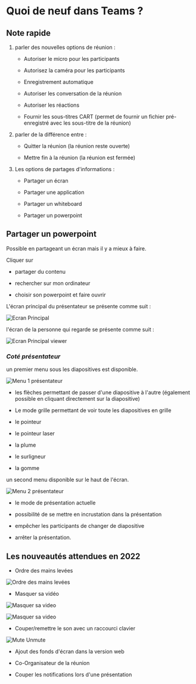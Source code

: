 # Quoi de neuf dans Teams ?

## Note rapide

1. parler des nouvelles options de réunion :

    * Autoriser le micro pour les participants

    * Autorisez la caméra pour les participants

    * Enregistrement automatique

    * Autoriser les conversation de la réunion

    * Autoriser les réactions

    * Fournir les sous-titres CART (permet de fournir un fichier pré-enregistré avec les sous-titre de la réunion)

2. parler de la différence entre :

    * Quitter la réunion (la réunion reste ouverte)

    * Mettre fin à la réunion (la réunion est fermée)

3. Les options de partages d'informations :

    * Partager un écran

    * Partager une application

    * Partager un whiteboard

    * Partager un powerpoint

## Partager un powerpoint

Possible en partageant un écran mais il y a mieux à faire.

Cliquer sur 

* partager du contenu

* rechercher sur mon ordinateur

* choisir son powerpoint et faire ouvrir

L'écran principal du présentateur se présente comme suit :

![Ecran Principal](./img/Ecran%20principal.png)

l'écran de la personne qui regarde se présente comme suit : 

![Ecran Principal viewer](./img/Ecran%20principal%20viewer.png)

### ___Coté présentateur___

un premier menu sous les diapositives est disponible.

![Menu 1 présentateur](./img/Menu1%20presentateur.png)

* les flèches permettant de passer d'une diapositive à l'autre (également possible en cliquant directement sur la diapositive)

* Le mode grille permettant de voir toute les diapositives en grille

* le pointeur

* le pointeur laser

* la plume

* le surligneur

* la gomme

un second menu disponible sur le haut de l'écran.

![Menu 2 présentateur](./img/Menu2%20presentateur.png)

* le mode de présentation actuelle

* possibilité de se mettre en incrustation dans la présentation

* empêcher les participants de changer de diapositive

* arrêter la présentation.


## Les nouveautés attendues en 2022

* Ordre des mains levées

 ![Ordre des mains levées](./img/OrdreMainsLevees.png)

* Masquer sa vidéo

 ![Masquer sa video](./img/MasquerSaVideo.png)

 ![Masquer sa video](./img/MasquerSaVideo1.png)

* Couper/remettre le son avec un raccourci clavier

![Mute Unmute](./img/MuteUnmuteShortcut.png)

* Ajout des fonds d'écran dans la version web

* Co-Organisateur de la réunion

* Couper les notifications lors d'une présentation